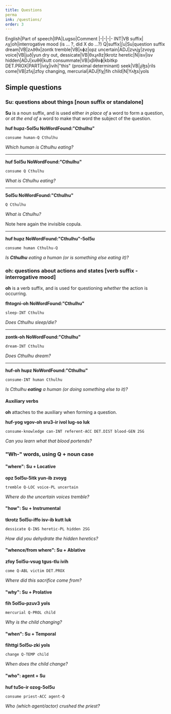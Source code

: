 ```yaml
---
title: Questions
perma
ink: /questions/
order: 3
---
```


English|Part of speech|IPA|Lugso|Comment
|-|-|-|-
INT|VB suffix|ʌχ|oh|interrogative mood (is ... ?, did X do ...?)
Q|suffix|ʃu|Su|question suffix
dream|VB|zʌðθx|zontk
tremble|VB|ʌɸz|opz
uncertain|ADJ|zvʌjɣ|zvoyg
voice|VB|juð|yun
dry out, dessicate|VB|θxɻʌθz|tkrotz
heretic|N|isv|isv
hidden|ADJ|xuθθ|kutt
consummate|VB|xβiθxɸ|kbitkp
DET.PROX|PART|iviχ|ivih|"this" (proximal determinant)
seek|VB|ɻiɮs|rils
come|VB|zfʌj|zfoy
changing, mercurial|ADJ|fiχ|fih
child|N|Yʌɮs|yols

## Simple questions

### Su: questions about things [noun suffix or standalone]

**Su** is a noun suffix, and is used either _in place of_ a word to form a question, or _at the end of_ a word to make that word the subject of the question.

**huf hupz-5ol5u NoWordFound:"Cthulhu"**

`consume human-Q Cthulhu`

_Which human is Cthulhu eating?_

---

**huf 5ol5u NoWordFound:"Cthulhu"**

`consume Q Cthulhu`

_What is Cthulhu eating?_

---

**5ol5u NoWordFound:"Cthulhu"**

`Q Cthulhu`

_What is Cthulhu?_

Note here again the invisible copula.

---

**huf hupz NoWordFound:"Cthulhu"-5ol5u**

`consume human Cthulhu-Q`

_Is **Cthulhu** eating a human (or is something else eating it)?_

### oh: questions about actions and states [verb suffix - interrogative mood]

**oh** is a verb suffix, and is used for questioning _whether_ the action is occurring.

**fhtogni-oh NoWordFound:"Cthulhu"**

`sleep-INT Cthulhu`

_Does Cthulhu sleep/die?_

---

**zontk-oh NoWordFound:"Cthulhu"**

`dream-INT Cthulhu`

_Does Cthulhu dream?_

---

**huf-oh hupz NoWordFound:"Cthulhu"**

`consume-INT human Cthulhu`

_Is Cthulhu **eating** a human (or doing something else to it)?_

#### Auxiliary verbs

**oh** attaches to the auxiliary when forming a question.

**huf-yog vgov-oh sru3-ir ivol lug-so luk**

`consume-knowledge can-INT referent-ACC DET.DIST blood-GEN 2SG`

_Can you learn what that blood portends?_

### "Wh-" words, using Q + noun case

#### "where": Su + Locative

**opz 5ol5u-5itk yun-ib zvoyg**

`tremble Q-LOC voice-PL uncertain`

_Where do the uncertain voices tremble?_

#### "how": Su + Instrumental

**tkrotz 5ol5u-iffo isv-ib kutt luk**

`dessicate Q-INS heretic-PL hidden 2SG`

_How did you dehydrate the hidden heretics?_

#### "whence/from where": Su + Ablative

**zfoy 5ol5u-vsug tgus-tlu ivih**

`come Q-ABL victim DET.PROX`

_Where did this sacrifice come from?_

#### "why": Su + Prolative

**fih 5ol5u-pzuv3 yols**

`mercurial Q-PROL child`

_Why is the child changing?_

#### "when": Su + Temporal

**fihttgi 5ol5u-zki yols**

`change Q-TEMP child`

_When does the child change?_

#### "who": agent + Su

**huf tu5o-ir ozog-5ol5u**

`consume priest-ACC agent-Q`

_Who (which agent/actor) crushed the priest?_
